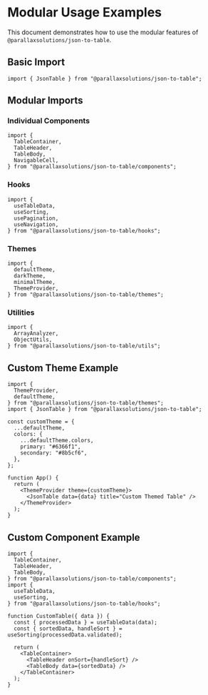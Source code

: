 # Modular Usage Examples

This document demonstrates how to use the modular features of `@parallaxsolutions/json-to-table`.

## Basic Import

```tsx
import { JsonTable } from "@parallaxsolutions/json-to-table";
```

## Modular Imports

### Individual Components

```tsx
import {
  TableContainer,
  TableHeader,
  TableBody,
  NavigableCell,
} from "@parallaxsolutions/json-to-table/components";
```

### Hooks

```tsx
import {
  useTableData,
  useSorting,
  usePagination,
  useNavigation,
} from "@parallaxsolutions/json-to-table/hooks";
```

### Themes

```tsx
import {
  defaultTheme,
  darkTheme,
  minimalTheme,
  ThemeProvider,
} from "@parallaxsolutions/json-to-table/themes";
```

### Utilities

```tsx
import {
  ArrayAnalyzer,
  ObjectUtils,
} from "@parallaxsolutions/json-to-table/utils";
```

## Custom Theme Example

```tsx
import {
  ThemeProvider,
  defaultTheme,
} from "@parallaxsolutions/json-to-table/themes";
import { JsonTable } from "@parallaxsolutions/json-to-table";

const customTheme = {
  ...defaultTheme,
  colors: {
    ...defaultTheme.colors,
    primary: "#6366f1",
    secondary: "#8b5cf6",
  },
};

function App() {
  return (
    <ThemeProvider theme={customTheme}>
      <JsonTable data={data} title="Custom Themed Table" />
    </ThemeProvider>
  );
}
```

## Custom Component Example

```tsx
import {
  TableContainer,
  TableHeader,
  TableBody,
} from "@parallaxsolutions/json-to-table/components";
import {
  useTableData,
  useSorting,
} from "@parallaxsolutions/json-to-table/hooks";

function CustomTable({ data }) {
  const { processedData } = useTableData(data);
  const { sortedData, handleSort } = useSorting(processedData.validated);

  return (
    <TableContainer>
      <TableHeader onSort={handleSort} />
      <TableBody data={sortedData} />
    </TableContainer>
  );
}
```
